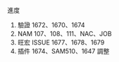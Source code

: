 進度

1. 驗證 1672、1670、1674
2. NAM 107、108、111、NAC、JOB
3. 旺宏 ISSUE 1677、1678、1679
4. 插件 1674、SAM510、1647 調整
